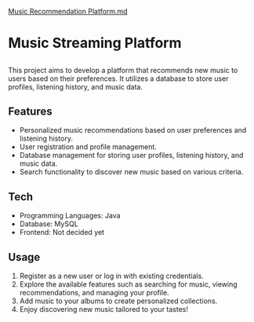 [Music Recommendation Platform.md](https://github.com/tudorcuc/PS-Assigment/files/14675841/Music.Recommendation.Platform.md)

# Music Streaming Platform
## 

This project aims to develop a platform that recommends new music to users based on their preferences. It utilizes a database to store user profiles, listening history, and music data.

## Features

- Personalized music recommendations based on user preferences and listening history.
- User registration and profile management.
- Database management for storing user profiles, listening history, and music data.
- Search functionality to discover new music based on various criteria.

## Tech

- Programming Languages: Java
- Database: MySQL
- Frontend: Not decided yet

## Usage
1. Register as a new user or log in with existing credentials.
2. Explore the available features such as searching for music, viewing recommendations, and managing your profile.
3. Add music to your albums to create personalized collections.
4. Enjoy discovering new music tailored to your tastes!

